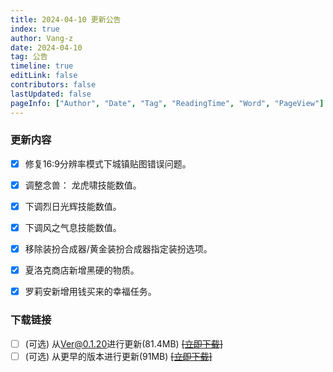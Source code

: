 ```yaml
---
title: 2024-04-10 更新公告
index: true
author: Vang-z
date: 2024-04-10
tag: 公告
timeline: true
editLink: false
contributors: false
lastUpdated: false
pageInfo: ["Author", "Date", "Tag", "ReadingTime", "Word", "PageView"]
---
```


### 更新内容
- [x] 修复<a>16:9分辨率</a>模式下城镇贴图错误问题。
- [x] 调整<a>念兽： 龙虎啸</a>技能数值。
- [x] 下调<a>烈日光辉</a>技能数值。
- [x] 下调<a>风之气息</a>技能数值。
- [x] 移除<a>装扮合成器/黄金装扮合成器</a>指定装扮选项。
- [x] 夏洛克商店新增<a>黑硬的物质</a>。
- [x] 罗莉安新增<a>用钱买来的幸福</a>任务。


### 下载链接
- [ ] <a>(可选)</a> 从<a>Ver@0.1.20</a>进行更新(81.4MB) ~~[[立即下载]]()~~
- [ ] <a>(可选)</a> 从<a>更早的版本</a>进行更新(91MB) ~~[[立即下载]]()~~
